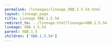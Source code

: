 ```yaml
---
permalink: /lineages/lineage_XBB.1.5.54.html
layout: lineage_page
title: Lineage XBB.1.5.54
redirect_to: ../lineage.html?lineage=XBB.1.5.54
lineage: XBB.1.5.54
parent: XBB.1.5
children: ['XBB.1.5.54']
---
```

